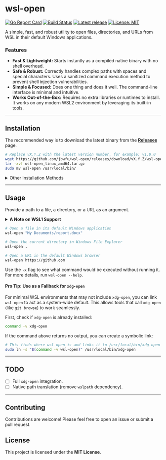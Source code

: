 
# wsl-open

[![Go Report Card](https://goreportcard.com/badge/github.com/jbwfu/wsl-open)](https://goreportcard.com/report/github.com/jbwfu/wsl-open)
[![Build Status](https://github.com/jbwfu/wsl-open/actions/workflows/go.yml/badge.svg)](https://github.com/jbwfu/wsl-open/actions/workflows/go.yml)
[![Latest release](https://img.shields.io/github/v/release/jbwfu/wsl-open)](https://github.com/jbwfu/wsl-open/releases/latest)
[![License: MIT](https://img.shields.io/badge/License-MIT-yellow.svg)](https://opensource.org/licenses/MIT)

A simple, fast, and robust utility to open files, directories,
and URLs from WSL in their default Windows applications.

### Features

-   **Fast & Lightweight:** Starts instantly as a compiled native binary with no shell overhead.
-   **Safe & Robust:** Correctly handles complex paths with spaces and special characters. Uses a sanitized command execution method to prevent shell injection vulnerabilities.
-   **Simple & Focused:** Does one thing and does it well. The command-line interface is minimal and intuitive.
-   **Works Out-of-the-Box:** Requires no extra libraries or runtimes to install. It works on any modern WSL2 environment by leveraging its built-in tools.

---

## Installation

The recommended way is to download the latest binary from the [**Releases**](https://github.com/jbwfu/wsl-open/releases/latest) page.

```sh
# Replace vX.Y.Z with the latest version number, for example: v1.0.0
wget https://github.com/jbwfu/wsl-open/releases/download/vX.Y.Z/wsl-open_linux_amd64.tar.gz
tar -xvf wsl-open_linux_amd64.tar.gz
sudo mv wsl-open /usr/local/bin/
```

<details>
<summary>Other Installation Methods</summary>

**With `go install`:**
```sh
go install github.com/jbwfu/wsl-open@latest
```

**From Source:**
```sh
git clone https://github.com/jbwfu/wsl-open.git
cd wsl-open
go build
sudo mv wsl-open /usr/local/bin/
```
</details>

---

## Usage

Provide a path to a file, a directory, or a URL as an argument.

<details>
<summary><strong>A Note on WSL1 Support</strong></summary>

This tool is fully optimized for **WSL2**. Due to fundamental differences in filesystem architecture, support for opening files and directories on **WSL1** is limited.

-   Opening URLs works on both WSL1 and WSL2.
-   Opening files/directories on Windows drives (e.g., `/mnt/c/...`) works on both.
-   Opening files/directories from the native Linux filesystem (e.g., `~/file.txt`) is only reliably supported on WSL2.

There are no plans to add specific workarounds for WSL1. It is highly recommended to use WSL2 for the best experience.
</details>

```sh
# Open a file in its default Windows application
wsl-open "My Documents/report.docx"

# Open the current directory in Windows File Explorer
wsl-open .

# Open a URL in the default Windows browser
wsl-open https://github.com
```

Use the `-x` flag to see what command would be executed without running it.
For more details, run `wsl-open --help`.

#### Pro Tip: Use as a Fallback for `xdg-open`

For minimal WSL environments that may not include `xdg-open`,
you can link `wsl-open` to act as a system-wide default.
This allows tools that call `xdg-open` (like `git browse`) to work seamlessly.

First, check if `xdg-open` is already installed:
```sh
command -v xdg-open
```

If the command above returns no output, you can create a symbolic link:
```sh
# This finds where wsl-open is and links it to /usr/local/bin/xdg-open
sudo ln -s "$(command -v wsl-open)" /usr/local/bin/xdg-open
```
---

## TODO

-   [ ] Full `xdg-open` integration.
-   [ ] Native path translation (remove `wslpath` dependency).
---

## Contributing

Contributions are welcome! Please feel free to open an issue or submit a pull request.

## License

This project is licensed under the **MIT License**.
